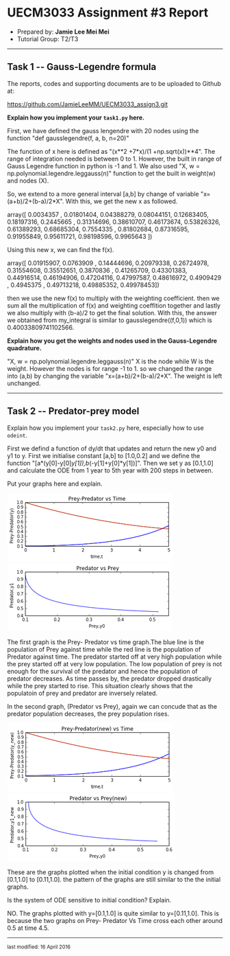 UECM3033 Assignment #3 Report
========================================================

- Prepared by: **Jamie Lee Mei Mei**
- Tutorial Group: T2/T3

--------------------------------------------------------

## Task 1 --  Gauss-Legendre formula

The reports, codes and supporting documents are to be uploaded to Github at: 

https://github.com/JamieLeeMM/UECM3033_assign3.git

**Explain how you implement your `task1.py` here.**

First, we have defined the gauss lengendre with 20 nodes using the function "def gausslegendre(f, a, b, n=20)" 

The function of x here is defined as "(x**2 +7*x)/(1 +np.sqrt(x))**4". 
 The range of integration needed is between 0 to 1. However, the built in range of Gauss Legendre function in python is -1 and 1. We also used "X, w = np.polynomial.legendre.leggauss(n)" function to get the built in weight(w) and nodes (X).
 

So, we extend to a more general interval [a,b] by change of variable "x=(a+b)/2+(b-a)/2*X". With this, we get the new x as followed. 

array([ 0.0034357 ,  0.01801404,  0.04388279,  0.08044151,  0.12683405,
        0.18197316,  0.2445665 ,  0.31314696,  0.38610707,  0.46173674,
        0.53826326,  0.61389293,  0.68685304,  0.7554335 ,  0.81802684,
        0.87316595,  0.91955849,  0.95611721,  0.98198596,  0.9965643 ])

Using this new x, we can find the f(x). 

array([ 0.01915907,  0.0763909 ,  0.14444696,  0.20979338,  0.26724978,
        0.31554608,  0.35512651,  0.3870836 ,  0.41265709,  0.43301383,
        0.44916514,  0.46194906,  0.47204116,  0.47997587,  0.48616972,
        0.4909429 ,  0.4945375 ,  0.49713218,  0.49885352,  0.49978453])

then we use the new f(x) to multiply with the weighting coefficient. then we sum all the multiplication of f(x) and weighting coeffition together and lastly we also multiply with (b-a)/2 to get the final solution.
With this, the answer we obtained from my_integral is similar to gausslegendre((f,0,1)) which is  0.40033809741102566.


**Explain how you get the weights and nodes used in the Gauss-Legendre quadrature.**

"X, w = np.polynomial.legendre.leggauss(n)"
X is the node while W is the weight. However the nodes is for range -1 to 1. so we changed the range into (a,b) by changing the variable "x=(a+b)/2+(b-a)/2*X". The weight is left unchanged.

---------------------------------------------------------

## Task 2 -- Predator-prey model

Explain how you implement your `task2.py` here, especially how to use `odeint`.

First we defind a function of dy/dt that updates and return the new y0 and y1 to y. First we initialise constant [a,b] to [1.0,0.2] and we define the function "[a*(y[0]-y[0]*y[1]),b*(-y[1]+y[0]*y[1])]". Then we set y as [0.1,1.0] and calculate the ODE from 1 year to 5th year with 200 steps in between. 



Put your graphs here and explain.

![Pred Prey Vs Time](PpVsTime.png)
![Pred vs Prey](PredVsPrey.png)

The first graph is the Prey- Predator vs time graph.The blue line is the population of Prey against time while the red line is the population of Predator against time. The predator started off at very high population while the prey started off at very low population. The low population of prey is not enough for the survival of the predator and hence the population of predator decreases. As time passes by, the predator dropped drastically while the prey started to rise. This situation clearly shows that the populatoin of prey and predator are inversely related. 

In the second graph, (Predator vs Prey), again we can concude that as the predator population decreases, the prey population rises. 

![Pred Predator Vs Time](PpVsTime_new.png)
![Pred Vs Prey](PredVsPrey_new.png)

These are the graphs plotted when the initial condition y is changed from [0.1,1.0] to [0.11,1.0]. the pattern of the graphs are still similar to the the initial graphs.


Is the system of ODE sensitive to initial condition? Explain.

NO. The graphs plotted with y=[0.1,1.0] is quite similar to y=[0.11,1.0]. This is because the two graphs on Prey- Predator Vs Time cross each other around 0.5 at time 4.5.


-----------------------------------

<sup>last modified: 16 April 2016 </sup>
